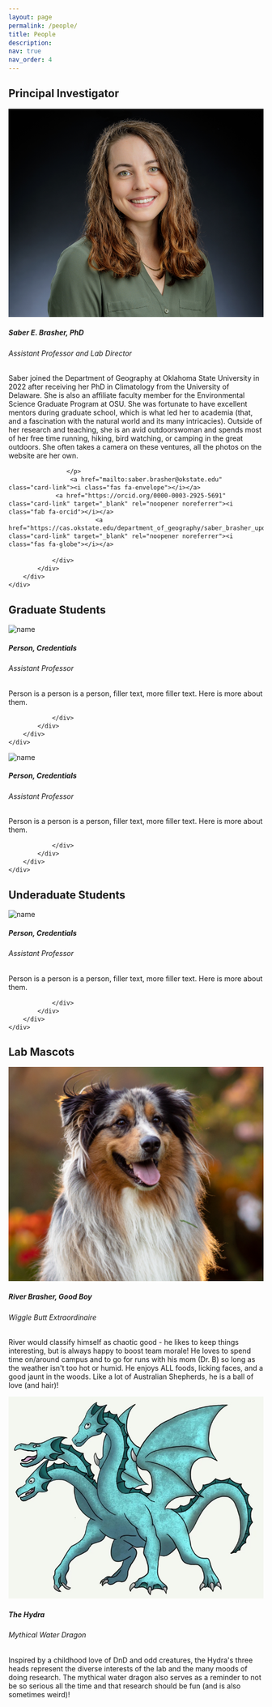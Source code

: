 ```yaml
---
layout: page
permalink: /people/
title: People
description: 
nav: true
nav_order: 4
---
```


            
<h2 id="faculty">Principal Investigator</h2>

<p>
    </p>
<div class="card hoverable">
        <div class="row no-gutters">
            <div class="col-sm-4 col-md-3">
                <img src="/assets/img/saber.jpg" class="card-img img-fluid" alt="Saber E. Brasher">
            </div>
            <div class="team col-sm-8 col-md-9">
                <div class="card-body">
                    <h5 class="card-title">Saber E. Brasher, PhD </h5>                    
                    <h6 class="card-subtitle mb-2 text-muted">Assistant Professor and Lab Director</h6>
                    <p class="card-text">
                        Saber joined the Department of Geography at Oklahoma State University in 2022 after receiving her PhD in Climatology from the University of Delaware. She is also an affiliate faculty member for the Environmental Science Graduate Program at OSU. She was fortunate to have excellent mentors during graduate school, which is what led her to academia (that, and a fascination with the natural world and its many intricacies). Outside of her research and teaching, she is an avid outdoorswoman and spends most of her free time running, hiking, bird watching, or camping in the great outdoors. She often takes a camera on these ventures, all the photos on the website are her own. 
              
                    </p>
                     <a href="mailto:saber.brasher@okstate.edu" class="card-link"><i class="fas fa-envelope"></i></a>
                 <a href="https://orcid.org/0000-0003-2925-5691" class="card-link" target="_blank" rel="noopener noreferrer"><i class="fab fa-orcid"></i></a>
                            <a href="https://cas.okstate.edu/department_of_geography/saber_brasher_updated.html" class="card-link" target="_blank" rel="noopener noreferrer"><i class="fas fa-globe"></i></a>

                </div>
            </div>
        </div>
    </div>
<p>
    </p>
    
 <h2 id="faculty">Graduate Students</h2>
<p>
    </p>
<div class="card hoverable">
        <div class="row no-gutters">
            <div class="col-sm-4 col-md-3">
                <img src="/saberbrasher.github.io/assets/img/person.jpg" class="card-img img-fluid" alt="name">
            </div>
            <div class="team col-sm-8 col-md-9">
                <div class="card-body">
                    <h5 class="card-title">Person, Credentials</h5>                    
                    <h6 class="card-subtitle mb-2 text-muted">Assistant Professor</h6>
                    <p class="card-text">
                        Person is a person is a person, filler text, more filler text. Here is more about them. 
                    </p>
                     <a href="mailto:saber.brasher@okstate.edu" class="card-link"><i class="fas fa-envelope"></i></a>
                 <a href="https://orcid.org/0000-0003-2925-5691" class="card-link" target="_blank" rel="noopener noreferrer"><i class="fab fa-orcid"></i></a>
                            <a href="https://cas.okstate.edu/department_of_geography/saber_brasher_updated.html" class="card-link" target="_blank" rel="noopener noreferrer"><i class="fas fa-globe"></i></a>

                </div>
            </div>
        </div>
    </div>
<p>
    </p>
    
 <p>
    </p>
<div class="card hoverable">
        <div class="row no-gutters">
            <div class="col-sm-4 col-md-3">
                <img src="/saberbrasher.github.io/assets/img/person.jpg" class="card-img img-fluid" alt="name">
            </div>
            <div class="team col-sm-8 col-md-9">
                <div class="card-body">
                    <h5 class="card-title">Person, Credentials</h5>                    
                    <h6 class="card-subtitle mb-2 text-muted">Assistant Professor</h6>
                    <p class="card-text">
                        Person is a person is a person, filler text, more filler text. Here is more about them. 
                    </p>
                     <a href="mailto:saber.brasher@okstate.edu" class="card-link"><i class="fas fa-envelope"></i></a>
                 <a href="https://orcid.org/0000-0003-2925-5691" class="card-link" target="_blank" rel="noopener noreferrer"><i class="fab fa-orcid"></i></a>
                            <a href="https://cas.okstate.edu/department_of_geography/saber_brasher_updated.html" class="card-link" target="_blank" rel="noopener noreferrer"><i class="fas fa-globe"></i></a>

                </div>
            </div>
        </div>
    </div>
<p>
    </p>
 
 
 
 <h2 id="faculty">Underaduate Students</h2>
 
 <p>
    </p>
<div class="card hoverable">
        <div class="row no-gutters">
            <div class="col-sm-4 col-md-3">
                <img src="/saberbrasher.github.io/assets/img/person.jpg" class="card-img img-fluid" alt="name">
            </div>
            <div class="team col-sm-8 col-md-9">
                <div class="card-body">
                    <h5 class="card-title">Person, Credentials</h5>                    
                    <h6 class="card-subtitle mb-2 text-muted">Assistant Professor</h6>
                    <p class="card-text">
                        Person is a person is a person, filler text, more filler text. Here is more about them. 
                    </p>
                     <a href="mailto:saber.brasher@okstate.edu" class="card-link"><i class="fas fa-envelope"></i></a>
                 <a href="https://orcid.org/0000-0003-2925-5691" class="card-link" target="_blank" rel="noopener noreferrer"><i class="fab fa-orcid"></i></a>
                            <a href="https://cas.okstate.edu/department_of_geography/saber_brasher_updated.html" class="card-link" target="_blank" rel="noopener noreferrer"><i class="fas fa-globe"></i></a>

                </div>
            </div>
        </div>
    </div>
<p>
    </p>


 <h2 id="faculty">Lab Mascots</h2>
<p>
    </p>
<div class="card hoverable">
        <div class="row no-gutters">
            <div class="col-sm-4 col-md-3">
                <img src="/assets/img/river.jpg" class="card-img img-fluid" alt="River">
            </div>
            <div class="team col-sm-8 col-md-9">
                <div class="card-body">
                    <h5 class="card-title">River Brasher, Good Boy</h5>                    
                    <h6 class="card-subtitle mb-2 text-muted">Wiggle Butt Extraordinaire</h6>
                    <p class="card-text">
                        River would classify himself as chaotic good - he likes to keep things interesting, but is always happy to boost team morale! He loves to spend time on/around campus and to go for runs with his mom (Dr. B) so long as the weather isn't too hot or humid. He enjoys ALL foods, licking faces, and a good jaunt in the woods. Like a lot of Australian Shepherds, he is a ball of love (and hair)!
                    </p>
                     </div>
            </div>
        </div>
    </div>
<p>
    </p>
    
 <p>
    </p>
<div class="card hoverable">
        <div class="row no-gutters">
            <div class="col-sm-4 col-md-3">
                <img src="/assets/img/hydra.jpg" class="card-img img-fluid" alt="Hydra">
            </div>
            <div class="team col-sm-8 col-md-9">
                <div class="card-body">
                    <h5 class="card-title">The Hydra</h5>                    
                    <h6 class="card-subtitle mb-2 text-muted">Mythical Water Dragon</h6>
                    <p class="card-text">
                        Inspired by a childhood love of DnD and odd creatures, the Hydra's three heads represent the diverse interests of the lab and the many moods of doing research. The mythical water dragon also serves as a reminder to not be so serious all the time and that research should be fun (and is also sometimes weird)!
                    </p>
                </div>
            </div>
        </div>
    </div>
<p>
    </p>
 
 
